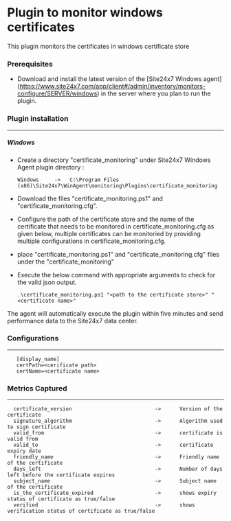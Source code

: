 # Plugin to monitor windows certificates

This plugin monitors the certificates in windows certificate store

### Prerequisites

- Download and install the latest version of the [Site24x7 Windows agent] (https://www.site24x7.com/app/client#/admin/inventory/monitors-configure/SERVER/windows) in the server where you plan to run the plugin.

### Plugin installation

---

##### Windows

- Create a directory "certificate_monitoring" under Site24x7 Windows Agent plugin directory :

      Windows     ->   C:\Program Files (x86)\Site24x7\WinAgent\monitoring\Plugins\certificate_monitoring

- Download the files "certificate_monitoring.ps1" and "certificate_monitoring.cfg".

- Configure the path of the certificate store and the name of the certificate that needs to be monitored in certificate_monitoring.cfg as given below, multiple certificates can be monitoried by providing multiple configurations in certificate_monitoring.cfg.

- place "certificate_monitoring.ps1" and "certificate_monitoring.cfg" files under the "certificate_monitoring"

- Execute the below command with appropriate arguments to check for the valid json output.

      .\certificate_monitoring.ps1 "<path to the certificate store>" "<certificate name>"

The agent will automatically execute the plugin within five minutes and send performance data to the Site24x7 data center.

### Configurations
---
       [display_name]
       certPath=<cerificate path>
       certName=<certificate name>
       
### Metrics Captured

---

      certificate_version                           ->      Version of the certificate
      signature_algorithm                           ->      Algorithm used to sign certificate
      valid_from                                    ->      certificate is valid from
      valid_to                                      ->      certificate expiry date
      friendly_name                                 ->      Friendly name of the certificate
      days_left                                     ->      Number of days left before the certificate expires
      subject_name                                  ->      Subject name of the certificate
      is_the_certificate_expired                    ->      shows expiry status of certificate as true/false
      verified                                      ->      shows verification status of certificate as true/false
